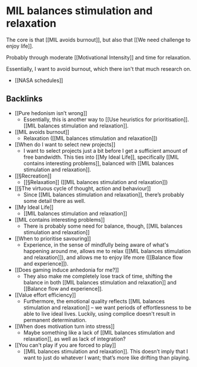 # MIL balances stimulation and relaxation
The core is that [[MIL avoids burnout]], but also that [[We need challenge to enjoy life]].

Probably through moderate  [[Motivational Intensity]] and time for relaxation. 

Essentially, I want to avoid burnout, which there isn't that much research on. 
* [[NASA schedules]]


<!-- #p2  -->

## Backlinks
* [[Pure hedonism isn’t wrong]]
	* Essentially, this is another way to [[Use heuristics for prioritisation]]. [[MIL balances stimulation and relaxation]].
* [[MIL avoids burnout]]
	* Relaxation ([[MIL balances stimulation and relaxation]])
* [[When do I want to select new projects]]
	* I want to select projects just a bit before I get a sufficient amount of free bandwidth. This ties into [[My Ideal Life]], specifically [[MIL contains interesting problems]], balanced with [[MIL balances stimulation and relaxation]].
* [[§Recreation]]
	* [[§Relaxation]] ([[MIL balances stimulation and relaxation]])
* [[§The virtuous cycle of thought, action and behaviour]]
	* Since [[MIL balances stimulation and relaxation]], there’s probably some detail there as well.
* [[My Ideal Life]]
	* [[MIL balances stimulation and relaxation]]
* [[MIL contains interesting problems]]
	* There is probably some need for balance, though, [[MIL balances stimulation and relaxation]]
* [[When to prioritise savouring]]
	* Experience, in the sense of mindfully being aware of what's happening around me, allows me to relax ([[MIL balances stimulation and relaxation]]), and allows me to enjoy life more ([[Balance flow and experience]]). 
* [[Does gaming induce anhedonia for me?]]
	* They also make me completely lose track of time, shifting the balance in both [[MIL balances stimulation and relaxation]] and [[Balance flow and experience]].
* [[Value effort efficiency]]
	* Furthermore, the emotional quality reflects [[MIL balances stimulation and relaxation]] – we want periods of effortlessness to be able to live ideal lives. Luckily, using complice doesn't result in permanent determination.
* [[When does motivation turn into stress]]
	* Maybe something like a lack of [[MIL balances stimulation and relaxation]], as well as lack of integration?
* [[You can't play if you are forced to play]]
	* [[MIL balances stimulation and relaxation]]. This doesn’t imply that I want to just do whatever I want; that’s more like drifting than playing.

<!-- #Life -->

<!-- {BearID:76DE2BEB-C3AC-47C2-AABA-4A24994638CA-15756-000013041427F9ED} -->
